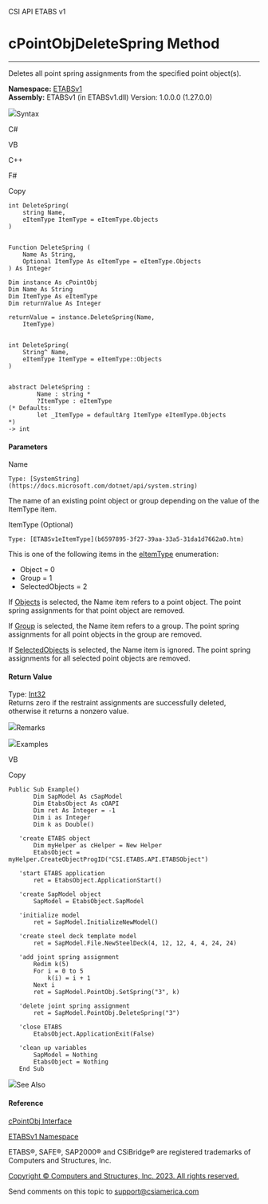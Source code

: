 ﻿

CSI API ETABS v1

# cPointObjDeleteSpring Method  
  
---  
  
Deletes all point spring assignments from the specified point object(s).

**Namespace:** [ETABSv1](2780f1b8-2033-5289-2298-1cdb2a7508d9.htm)  
**Assembly:** ETABSv1 (in ETABSv1.dll) Version: 1.0.0.0 (1.27.0.0)

![](../icons/SectionExpanded.png)Syntax

C#

VB

C++

F#

Copy

    
    
    int DeleteSpring(
    	string Name,
    	eItemType ItemType = eItemType.Objects
    )
    
    
    Function DeleteSpring ( 
    	Name As String,
    	Optional ItemType As eItemType = eItemType.Objects
    ) As Integer
    
    Dim instance As cPointObj
    Dim Name As String
    Dim ItemType As eItemType
    Dim returnValue As Integer
    
    returnValue = instance.DeleteSpring(Name, 
    	ItemType)
    
    
    int DeleteSpring(
    	String^ Name, 
    	eItemType ItemType = eItemType::Objects
    )
    
    
    abstract DeleteSpring : 
            Name : string * 
            ?ItemType : eItemType 
    (* Defaults:
            let _ItemType = defaultArg ItemType eItemType.Objects
    *)
    -> int 
    

#### Parameters

Name

    Type: [SystemString](https://docs.microsoft.com/dotnet/api/system.string)  
The name of an existing point object or group depending on the value of the
ItemType item.

ItemType (Optional)

    Type: [ETABSv1eItemType](b6597895-3f27-39aa-33a5-31da1d7662a0.htm)  
This is one of the following items in the
[eItemType](b6597895-3f27-39aa-33a5-31da1d7662a0.htm) enumeration:

  * Object = 0
  * Group = 1
  * SelectedObjects = 2

If [Objects](b6597895-3f27-39aa-33a5-31da1d7662a0.htm) is selected, the Name
item refers to a point object. The point spring assignments for that point
object are removed.

If [Group](b6597895-3f27-39aa-33a5-31da1d7662a0.htm) is selected, the Name
item refers to a group. The point spring assignments for all point objects in
the group are removed.

If [SelectedObjects](b6597895-3f27-39aa-33a5-31da1d7662a0.htm) is selected,
the Name item is ignored. The point spring assignments for all selected point
objects are removed.

#### Return Value

Type: [Int32](https://docs.microsoft.com/dotnet/api/system.int32)  
Returns zero if the restraint assignments are successfully deleted, otherwise
it returns a nonzero value.

![](../icons/SectionExpanded.png)Remarks

![](../icons/SectionExpanded.png)Examples

VB

Copy

    
    
    Public Sub Example()
           Dim SapModel As cSapModel
           Dim EtabsObject As cOAPI
           Dim ret As Integer = -1
           Dim i as Integer
           Dim k as Double()
    
       'create ETABS object
           Dim myHelper as cHelper = New Helper
           EtabsObject = myHelper.CreateObjectProgID("CSI.ETABS.API.ETABSObject")
    
       'start ETABS application
           ret = EtabsObject.ApplicationStart()
    
       'create SapModel object
           SapModel = EtabsObject.SapModel
    
       'initialize model
           ret = SapModel.InitializeNewModel()
    
       'create steel deck template model
           ret = SapModel.File.NewSteelDeck(4, 12, 12, 4, 4, 24, 24)
    
       'add joint spring assignment
           Redim k(5)
           For i = 0 to 5
               k(i) = i + 1
           Next i
           ret = SapModel.PointObj.SetSpring("3", k)
    
       'delete joint spring assignment
           ret = SapModel.PointObj.DeleteSpring("3")
    
       'close ETABS
           EtabsObject.ApplicationExit(False)
    
       'clean up variables
           SapModel = Nothing
           EtabsObject = Nothing
       End Sub

![](../icons/SectionExpanded.png)See Also

#### Reference

[cPointObj Interface](07661691-ffa8-f77b-7580-1973c7be1978.htm)

[ETABSv1 Namespace](2780f1b8-2033-5289-2298-1cdb2a7508d9.htm)

ETABS®, SAFE®, SAP2000® and CSiBridge® are registered trademarks of Computers
and Structures, Inc.  

[Copyright © Computers and Structures, Inc. 2023. All rights
reserved.](http://www.csiamerica.com)

Send comments on this topic to
[support@csiamerica.com](mailto:support%40csiamerica.com?Subject=CSI%20API%20ETABS%20v1)


